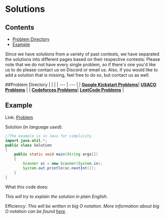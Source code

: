 # Solutions

## Contents
- [Problem Directory](#problemdirectory)
- [Example](#example)

Since we have solutions from a variety of past contests, we have separated the solutions into different pages based on their respective contests:
Please note that we do not have every single problem, so if there's one you'd like us to do please contact us on Discord or email us. Also, if
you would like to add a solution that is missing, feel free to do so, but contact us as well.

##Problem Directory
| | |
| --- | --- |
 | **[Google Kickstart Problems](/practice/problems/kickstart)**| **[USACO Problems](/practice/problems/usacoproblems)** |
 | **[Codeforces Problems](/practice/problems/codeforces)**| **[LeetCode Problems](/practice/problems/leetcode)** |


## Example

Link: [Problem](codeforces.com)

Solution (in *language used*):
```java
//The example is in Java for simplicity.
import java.util.*;
public class Solution
{
    public static void main(String args[])
    {
        Scanner sc = new Scanner(System.in);
        System.out.println(sc.nextInt());
    }
}
```
What this code does:

*This will try to explain the solution in plain English.*

Efficiency:
*This will be written in big O notation. More information about big O notation can be found [here](/resources/efficiency).*
